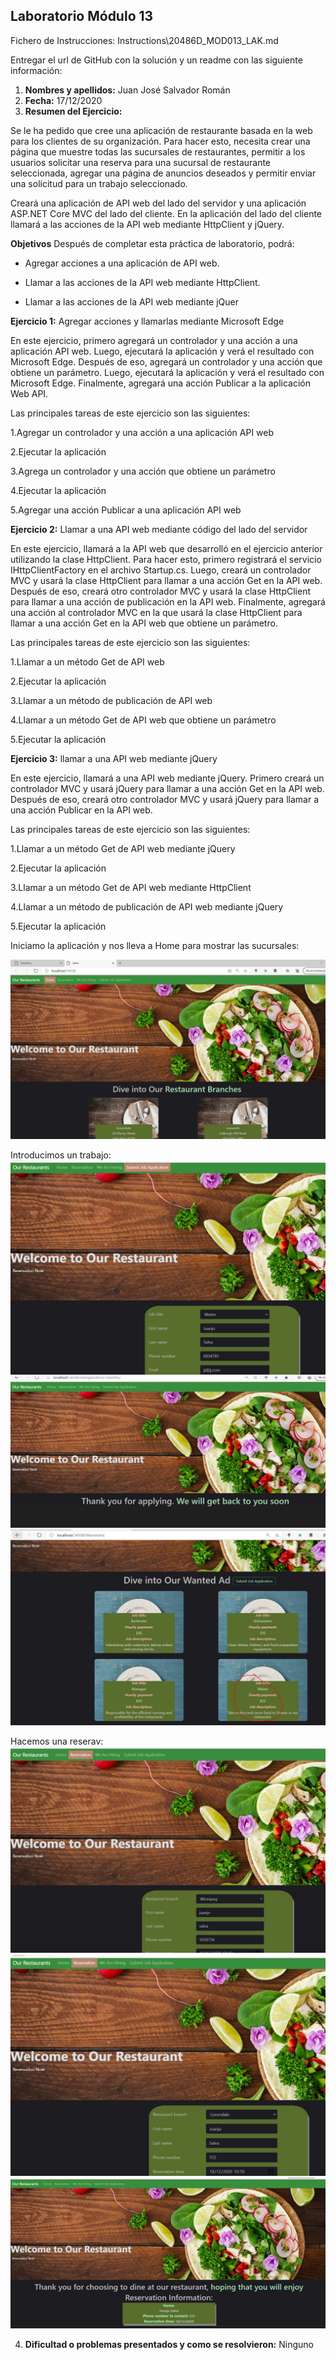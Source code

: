 
## Laboratorio Módulo 13

Fichero de Instrucciones: Instructions\20486D_MOD013_LAK.md

Entregar el url de GitHub con la solución y un readme con las siguiente información:

1. **Nombres y apellidos:** Juan José Salvador Román
2. **Fecha:** 17/12/2020
3. **Resumen del Ejercicio:** 

Se le ha pedido que cree una aplicación de restaurante basada en la web para los clientes de su organización. Para hacer esto, necesita crear una página que muestre todas las sucursales de restaurantes, permitir a los usuarios solicitar una reserva para una sucursal de restaurante seleccionada, agregar una página de anuncios deseados y permitir enviar una solicitud para un trabajo seleccionado.

Creará una aplicación de API web del lado del servidor y una aplicación ASP.NET Core MVC del lado del cliente. 
En la aplicación del lado del cliente llamará a las acciones de la API web mediante HttpClient y jQuery.


**Objetivos**
Después de completar esta práctica de laboratorio, podrá:

- Agregar acciones a una aplicación de API web.

- Llamar a las acciones de la API web mediante HttpClient.

- Llamar a las acciones de la API web mediante jQuer


**Ejercicio 1:**
Agregar acciones y llamarlas mediante Microsoft Edge

En este ejercicio, primero agregará un controlador y una acción a una aplicación API web. Luego, ejecutará la aplicación y verá el resultado con Microsoft Edge. Después de eso, agregará un controlador y una acción que obtiene un parámetro. Luego, ejecutará la aplicación y verá el resultado con Microsoft Edge. Finalmente, agregará una acción Publicar a la aplicación Web API.

Las principales tareas de este ejercicio son las siguientes:

1.Agregar un controlador y una acción a una aplicación API web

2.Ejecutar la aplicación

3.Agrega un controlador y una acción que obtiene un parámetro

4.Ejecutar la aplicación

5.Agregar una acción Publicar a una aplicación API web


**Ejercicio 2:** 
Llamar a una API web mediante código del lado del servidor

En este ejercicio, llamará a la API web que desarrolló en el ejercicio anterior utilizando la clase HttpClient. Para hacer esto, primero registrará el servicio IHttpClientFactory en el archivo Startup.cs. Luego, creará un controlador MVC y usará la clase HttpClient para llamar a una acción Get en la API web. Después de eso, creará otro controlador MVC y usará la clase HttpClient para llamar a una acción de publicación en la API web. Finalmente, agregará una acción al controlador MVC en la que usará la clase HttpClient para llamar a una acción Get en la API web que obtiene un parámetro.

Las principales tareas de este ejercicio son las siguientes:

1.Llamar a un método Get de API web

2.Ejecutar la aplicación

3.Llamar a un método de publicación de API web

4.Llamar a un método Get de API web que obtiene un parámetro

5.Ejecutar la aplicación


**Ejercicio 3:**
llamar a una API web mediante jQuery

En este ejercicio, llamará a una API web mediante jQuery. Primero creará un controlador MVC y usará jQuery para llamar a una acción Get en la API web. Después de eso, creará otro controlador MVC y usará jQuery para llamar a una acción Publicar en la API web.

Las principales tareas de este ejercicio son las siguientes:

1.Llamar a un método Get de API web mediante jQuery

2.Ejecutar la aplicación

3.Llamar a un método Get de API web mediante HttpClient

4.Llamar a un método de publicación de API web mediante jQuery

5.Ejecutar la aplicación


Iniciamo la aplicación y nos lleva a Home para mostrar las sucursales:

![Inicio](img/Inicio.PNG)



Introducimos un trabajo:
![Inicio](img/PuestoTrabajo.PNG)
![Inicio](img/PuestoTrabajoIn.PNG)
![Inicio](img/PuestoTrabajoOut.PNG)

Hacemos una reserav:
![Inicio](img/Reservation.PNG)
![Inicio](img/ReservationIn.PNG)
![Inicio](img/ReservationOut.PNG)


4. **Dificultad o problemas presentados y como se resolvieron:** Ninguno
